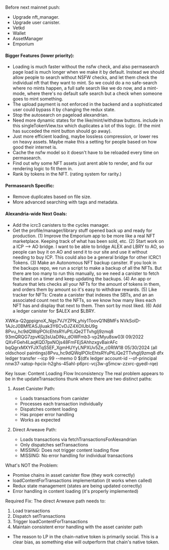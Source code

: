 Before next mainnet push:
- Upgrade nft_manager.
- Upgrade user canister.
- Vetkd
- Wallet
- AssetManager
- Emporium


#### Bigger Features (lower priority):
- Loading is much faster without the nsfw check, and also permasearch page load is much longer when we make it by default. Instead we should allow people to search without NSFW checks, and let them check the individual nft that they want to mint. So we could do a no safe-search where no mints happen, a full safe search like we do now, and a mint-mode, where there's no default safe search but a check when someone goes to mint something.
- The upload payment is not enforced in the backend and a sophisticated user could bypass it by changing the redux state.
- Stop the autosearch on pageload alexandrian.
- Need more dynamic states for the like/mint/withdraw buttons. include in this singleTokenView.tsx which duplicates a lot of this logic. (If the mint has succeded the mint button should go away).
- Just more efficient loading, maybe lossless compression, or lower res on heavy assets. Maybe make this a setting for people based on how good their internet is.
- Cache the nsfw model so it doesn't have to be reloaded every time on permasearch.
- Find out why some NFT assets just arent able to render, and fix our rendering logic to fit them in.
- Rank by tokens in the NFT. (rating system for rarity.)

#### Permasearch Specific:

- Remove duplicates based on file size.
- More advanced searching with tags and metadata.






#### Alexandria-wide Next Goals: 
- Add the icrc3 canisters to the cycles manager.
- Get the profile/manager/library stuff opened back up and ready for production.
(1) Improve the Emporium app to be more like a real NFT marketplace. Keeping track of what has been sold, etc.
(2) Start work on a ICP --> AO bridge. I want to be able to bridge ALEX and LBRY to AO, so people can buy it on AO and send it to our site and use it without needing to buy ICP. This could also be a general bridge for other ICRC1 Tokens.
(3) Make an Autonomous NFT backup cansiter. If you look in the backups repo, we run a script to make a backup of all the NFTs. But there are too many to run this manually, so we need a canister to fetch the latest on a timer and keep updating the backups.
(4) An app or feature that lets checks all your NFTs for the amount of tokens in them, and orders them by amount so it's easy to withdraw rewards.
(5) Like tracker for NFTs: Create a canister that indexes the SBTs, and an an associated count next to the NFTs, so we know how many likes each NFT has and display that next to them. Then sort by most liked.
(6) Add a ledger canister for $ALEX and $LBRY.














XWKa-Q2gppignoX_Ngs7VJYZPN_yhiy1ToovQ1NBMFs
NVkSolD-1AJcJ0BMfEASJjIuak3Y6CvDJZ4XOIUbU9g
8Pvu_hc9dQWqIPOIcEhtsRYuPtLiQe2TTvhgIj9zmq8
93mQRQG7zpvKQj3sUaDlNu_dOWFmb3-vp2Myu8sw03I 09/2022
QXvFGeh4LaqKQD7pxNOjs48FmFEjSAhhzxgvBairAFc
bqQgrxMXYFJXTqS5EF_XgmHUYyLNPXUv5Ze_c0RlW18 05/30/2024 (all oldschool paintings)8Pvu_hc9dQWqIPOIcEhtsRYuPtLiQe2TTvhgIj9zmq8
dfx ledger transfer --icp 99 --memo 0 $(dfx ledger account-id --of-principal nnw37-xatop-hpcix-h2ghs-45ahl-p6prc-vcj3w-g5mcw-zzxrc-gyedl-rqe)





Key Issue: Content Loading Flow Inconsistency
The real problem appears to be in the updateTransactions thunk where there are two distinct paths:

1. Asset Canister Path:
   - Loads transactions from canister
   - Processes each transaction individually
   - Dispatches content loading
   - Has proper error handling
   - Works as expected

2. Direct Arweave Path:
   - Loads transactions via fetchTransactionsForAlexandrian
   - Only dispatches setTransactions
   - MISSING: Does not trigger content loading flow
   - MISSING: No error handling for individual transactions

What's NOT the Problem:
- Promise chains in asset canister flow (they work correctly)
- loadContentForTransactions implementation (it works when called)
- Redux state management (states are being updated correctly)
- Error handling in content loading (it's properly implemented)

Required Fix:
The direct Arweave path needs to:
1. Load transactions
2. Dispatch setTransactions
3. Trigger loadContentForTransactions
4. Maintain consistent error handling with the asset canister path









- The reason to LP in the chain-native token is primarily social. This is a clear bias, as something else will outperform that chain's native token.
